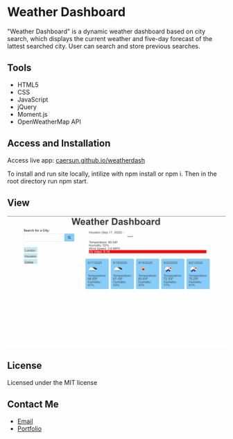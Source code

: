 # Weather Dashboard

"Weather Dashboard" is a dynamic weather dashboard based on city search, which displays the current weather and five-day forecast of the lattest searched city. User can search and store previous searches.

## Tools
- HTML5
- CSS
- JavaScript
- jQuery
- Moment.js
- OpenWeatherMap API

## Access and Installation
Access live app: [caersun.github.io/weatherdash](https://caersun.github.io/weatherdash/)

To install and run site locally, intilize with npm install or npm i. Then in the root directory run npm start.

## View
![Weather Dashboard functionality showing user search of "new york" and app generate weather of New York City.](assets/weatherdashdemo.gif)

## License
Licensed under the MIT license

## Contact Me
- [Email](mailto:i.cynthiagarcia@gmail.com) <br>
- [Portfolio](https://cynthiagarcia.work)

